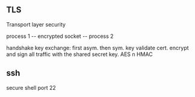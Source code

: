 ---
---
## TLS
Transport layer security

process 1 -- encrypted socket -- process 2

handshake
key exchange: first asym. then sym. key
validate cert.
encrypt and sign all traffic with the shared secret key. AES n HMAC

## ssh
secure shell
port 22
